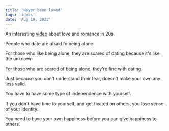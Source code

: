 ```yaml
---
title: 'Never been loved'
tags: 'ideas'
date: 'Aug 19, 2023'
---
```


An interesting [video](https://www.youtube.com/watch?v=WdEPs-xysak) about love and romance in 20s.

People who date are afraid fo being alone

For those who like being alone, they are scared of dating because it's like the unknown

For those who are scared of being alone, they're fine with dating.

Just because you don't understand their fear, doesn't make your own any less valid.

You have to have some type of independence with yourself.

If you don't have time to yourself, and get fixated on others, you lose sense of your identity.

You need to have your own happiness before you can give happiness to others.
